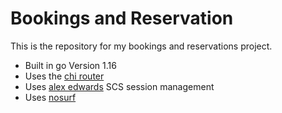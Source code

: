 # Bookings and Reservation

This is the repository for my bookings and reservations project.

- Built in go Version 1.16
- Uses the [chi router](https://github.com/go-chi/chi)
- Uses [alex edwards](https://github.com/alexedwards/scs/v2) SCS session management
- Uses [nosurf](https://github.com/justinas/nosurf)
